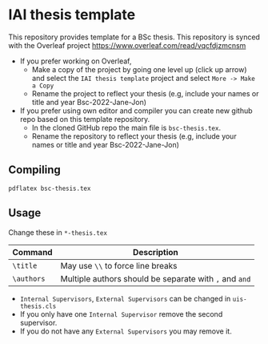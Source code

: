 # IAI thesis template
This repository provides template for a BSc thesis. This repository is synced with the Overleaf project https://www.overleaf.com/read/vqcfdjzmcnsm

* If you prefer working on Overleaf, 
  - Make a copy of the project by going one level up (click up arrow) and select the `IAI thesis template` project and select `More -> Make a Copy`
  - Rename the project to reflect your thesis (e.g, include your names or title and year Bsc-2022-Jane-Jon)
* If you prefer using own editor and compiler you can create new github repo based on this template repository.
  - In the cloned GitHub repo the main file is `bsc-thesis.tex`.
  - Rename the repository to reflect your thesis (e.g, include your names or title and year Bsc-2022-Jane-Jon)

## Compiling


```shell
pdflatex bsc-thesis.tex
```

## Usage


Change these in `*-thesis.tex`

| Command           | Description                                                       |
|-------------------|-------------------------------------------------------------------|
| `\title`          | May use `\\` to force line breaks                                 |
| `\authors`        | Multiple authors should be separate with `,` and `and`            |


* `Internal Supervisors`, `External Supervisors` can be changed in `uis-thesis.cls`
* If you only have one `Internal Supervisor` remove the second supervisor. 
* If you do not have any `External Supervisors` you may remove it.


